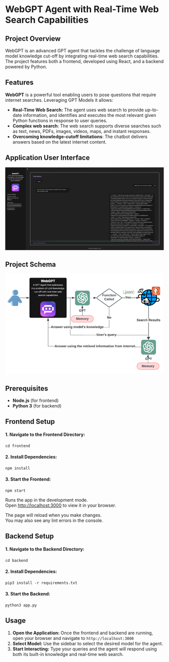 # WebGPT Agent with Real-Time Web Search Capabilities

## Project Overview
WebGPT is an advanced GPT agent that tackles the challenge of language model knowledge cut-off by integrating real-time web search capabilities. The project features both a frontend, developed using React, and a backend powered by Python.

## Features
**WebGPT** is a powerful tool enabling users to pose questions that require internet searches. Leveraging GPT Models it allows:
* **Real-Time Web Search:** The agent uses web search to provide up-to-date information, and identifies and executes the most relevant given Python functions in response to user queries.
* **Complex web search**: The web search supports diverse searches such as text, news, PDFs, images, videos, maps, and instant responses.
* **Overcoming knowledge-cutoff limitations**: The chatbot delivers answers based on the latest internet content.

## Application User Interface
<div align="center">
  <img src="images/ui.png" alt="UI">
</div>

## Project Schema
<div align="center">
  <img src="images/project_schema.png" alt="Schema">
</div>

## Prerequisites
* **Node.js** (for frontend)
* **Python 3** (for backend)

## Frontend Setup
#### 1. Navigate to the Frontend Directory:
```
cd frontend
```

#### 2. Install Dependencies:
```
npm install
```

#### 3. Start the Frontend:
```
npm start
```

Runs the app in the development mode.\
Open [http://localhost:3000](http://localhost:3000) to view it in your browser.

The page will reload when you make changes.\
You may also see any lint errors in the console.

## Backend Setup
#### 1. Navigate to the Backend Directory:
```
cd backend
```

#### 2. Install Dependencies:
```
pip3 install -r requirements.txt
```

#### 3. Start the Backend:
```
python3 app.py
```

## Usage
1. **Open the Application:** Once the frontend and backend are running, open your browser and navigate to `http://localhost:3000`
2. **Select Model:** Use the sidebar to select the desired model for the agent.
3. **Start Interacting:** Type your queries and the agent will respond using both its built-in knowledge and real-time web search.
